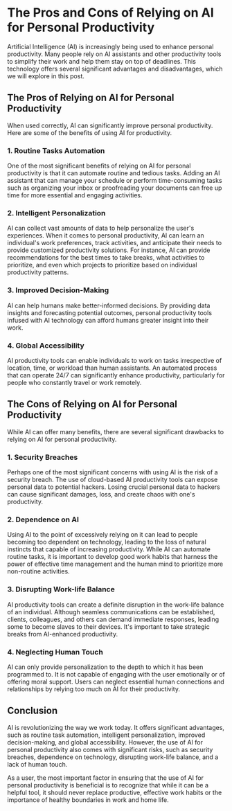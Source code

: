 # The Pros and Cons of Relying on AI for Personal Productivity

Artificial Intelligence (AI) is increasingly being used to enhance personal productivity. Many people rely on AI assistants and other productivity tools to simplify their work and help them stay on top of deadlines. This technology offers several significant advantages and disadvantages, which we will explore in this post. 

## The Pros of Relying on AI for Personal Productivity

When used correctly, AI can significantly improve personal productivity. Here are some of the benefits of using AI for productivity.

### 1. Routine Tasks Automation

One of the most significant benefits of relying on AI for personal productivity is that it can automate routine and tedious tasks. Adding an AI assistant that can manage your schedule or perform time-consuming tasks such as organizing your inbox or proofreading your documents can free up time for more essential and engaging activities. 

### 2. Intelligent Personalization

AI can collect vast amounts of data to help personalize the user's experiences. When it comes to personal productivity, AI can learn an individual's work preferences, track activities, and anticipate their needs to provide customized productivity solutions. For instance, AI can provide recommendations for the best times to take breaks, what activities to prioritize, and even which projects to prioritize based on individual productivity patterns.

### 3. Improved Decision-Making

AI can help humans make better-informed decisions. By providing data insights and forecasting potential outcomes, personal productivity tools infused with AI technology can afford humans greater insight into their work. 

### 4. Global Accessibility

AI productivity tools can enable individuals to work on tasks irrespective of location, time, or workload than human assistants. An automated process that can operate 24/7 can significantly enhance productivity, particularly for people who constantly travel or work remotely. 

## The Cons of Relying on AI for Personal Productivity

While AI can offer many benefits, there are several significant drawbacks to relying on AI for personal productivity.

### 1. Security Breaches

Perhaps one of the most significant concerns with using AI is the risk of a security breach. The use of cloud-based AI productivity tools can expose personal data to potential hackers. Losing crucial personal data to hackers can cause significant damages, loss, and create chaos with one's productivity.

### 2. Dependence on AI

Using AI to the point of excessively relying on it can lead to people becoming too dependent on technology, leading to the loss of natural instincts that capable of increasing productivity. While AI can automate routine tasks, it is important to develop good work habits that harness the power of effective time management and the human mind to prioritize more non-routine activities. 

### 3. Disrupting Work-life Balance

AI productivity tools can create a definite disruption in the work-life balance of an individual. Although seamless communications can be established, clients, colleagues, and others can demand immediate responses, leading some to become slaves to their devices. It's important to take strategic breaks from AI-enhanced productivity. 

### 4. Neglecting Human Touch

AI can only provide personalization to the depth to which it has been programmed to. It is not capable of engaging with the user emotionally or of offering moral support. Users can neglect essential human connections and relationships by relying too much on AI for their productivity. 

## Conclusion

AI is revolutionizing the way we work today. It offers significant advantages, such as routine task automation, intelligent personalization, improved decision-making, and global accessibility. However, the use of AI for personal productivity also comes with significant risks, such as security breaches, dependence on technology, disrupting work-life balance, and a lack of human touch. 

As a user, the most important factor in ensuring that the use of AI for personal productivity is beneficial is to recognize that while it can be a helpful tool, it should never replace productive, effective work habits or the importance of healthy boundaries in work and home life.